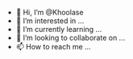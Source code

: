 - 👋 Hi, I’m @Khoolase
- 👀 I’m interested in ...
- 🌱 I’m currently learning ...
- 💞️ I’m looking to collaborate on ...
- 📫 How to reach me ...

<!---
Khoolase/Khoolase is a ✨ special ✨ repository because its `README.md` (this file) appears on your GitHub profile.
You can click the Preview link to take a look at your changes.
--->
